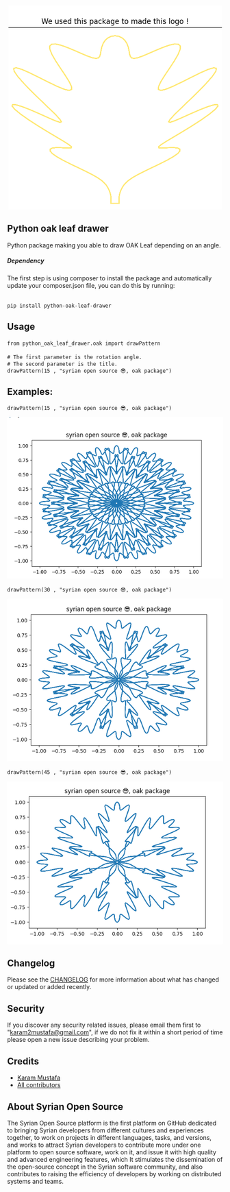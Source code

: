 <p align="center">
  <img src="https://github.com/Syrian-Open-Source/python-oak-leaf-drawer/blob/main/assets/logo.png" />
</p>

Python oak leaf drawer
----------------------
Python package making you able to draw OAK Leaf depending on an angle.

##### Dependency
The first step is using composer to install the package and automatically update your composer.json file, you can do this by running:

```shell

pip install python-oak-leaf-drawer

```

Usage
-----------
```
from python_oak_leaf_drawer.oak import drawPattern

# The first parameter is the rotation angle.
# The second parameter is the title.
drawPattern(15 , "syrian open source 😎, oak package")

```
Examples:
----------
```
drawPattern(15 , "syrian open source 😎, oak package")
```
![example1](assets/example1.png)
```
drawPattern(30 , "syrian open source 😎, oak package")
```
![example2](assets/example2.png)
```
drawPattern(45 , "syrian open source 😎, oak package")
```
![example3](assets/example3.png)

Changelog
---------
Please see the [CHANGELOG](https://github.com/syrian-open-source/python-oak-leaf-drawer/blob/master/CHANGELOG.md) for more information about what has changed or updated or added recently.

Security
--------
If you discover any security related issues, please email them first to "karam2mustafa@gmail.com", 
if we do not fix it within a short period of time please open a new issue describing your problem. 

Credits
-------
* [Karam Mustafa](https://www.linkedin.com/in/karam2mustafa/)
* [All contributors](https://github.com/syrian-open-source/python-oak-leaf-drawer/graphs/contributors)

About Syrian Open Source
-------
The Syrian Open Source platform is the first platform on GitHub dedicated to bringing Syrian developers from different cultures and experiences together, to work on projects in different languages, tasks, and versions, and works to attract Syrian developers to contribute more under one platform to open source software, work on it, and issue it with high quality and advanced engineering features, which It stimulates the dissemination of the open-source concept in the Syrian software community, and also contributes to raising the efficiency of developers by working on distributed systems and teams.
